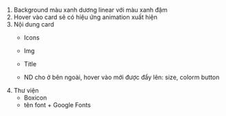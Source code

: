 1. Background màu xanh dương linear với màu xanh đậm
2. Hover vào card sẽ có hiệu ứng animation xuất hiện
3. Nội dung card
    - Icons 
    - Img
    - Title

    - ND cho ở bên ngoài, hover vào mới được đẩy lên: size, colorm button 
4. Thư viện 
    - Boxicon
    - tên font + Google Fonts
    


